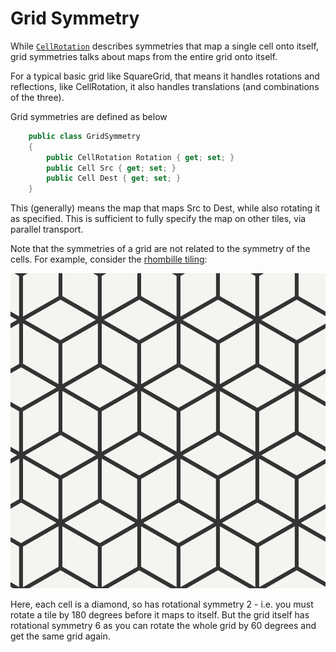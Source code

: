 # Grid Symmetry

While [`CellRotation`](rotation.md) describes symmetries that map a single cell onto itself, grid symmetries talks about maps from the entire grid onto itself.

For a typical basic grid like SquareGrid, that means it handles rotations and reflections, like CellRotation, it also handles translations (and combinations of the three).

Grid symmetries are defined as below

```csharp
    public class GridSymmetry
    {
        public CellRotation Rotation { get; set; }
        public Cell Src { get; set; }
        public Cell Dest { get; set; }
    }
```

This (generally) means the map that maps Src to Dest, while also rotating it as specified. This is sufficient to fully specify the map on other tiles, via parallel transport.

Note that the symmetries of a grid are not related to the symmetry of the cells. For example, consider the [rhombille tiling](https://en.wikipedia.org/wiki/Rhombille_tiling):

![](../../images/rhombille_example.svg)

Here, each cell is a diamond, so has rotational symmetry 2 - i.e. you must rotate a tile by 180 degrees before it maps to itself. But the grid itself has rotational symmetry 6 as you can rotate the whole grid by 60 degrees and get the same grid again.